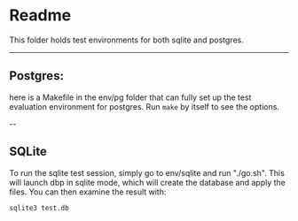 # Readme

This folder holds test environments for both sqlite and postgres.

---
## Postgres:

here is a Makefile in the env/pg folder that can fully set up the test evaluation environment for postgres. Run `make` by itself to see the options.

--
## SQLite

To run the sqlite test session, simply go to env/sqlite and run "./go.sh". This will launch dbp in sqlite mode, which will create the database and apply the files. You can then examine the result with:

	sqlite3 test.db

